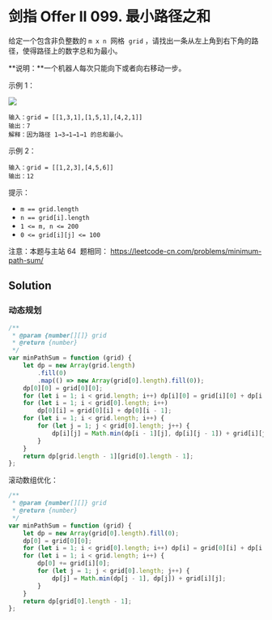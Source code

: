 # 剑指 Offer II 099. 最小路径之和

给定一个包含非负整数的 `m x n`  网格  `grid` ，请找出一条从左上角到右下角的路径，使得路径上的数字总和为最小。

**说明：**一个机器人每次只能向下或者向右移动一步。

示例 1：

![](https://assets.leetcode.com/uploads/2020/11/05/minpath.jpg)

```
输入：grid = [[1,3,1],[1,5,1],[4,2,1]]
输出：7
解释：因为路径 1→3→1→1→1 的总和最小。
```

示例 2：

```
输入：grid = [[1,2,3],[4,5,6]]
输出：12
```

提示：

-   `m == grid.length`
-   `n == grid[i].length`
-   `1 <= m, n <= 200`
-   `0 <= grid[i][j] <= 100`

注意：本题与主站 64  题相同： https://leetcode-cn.com/problems/minimum-path-sum/

## Solution

### 动态规划

```js
/**
 * @param {number[][]} grid
 * @return {number}
 */
var minPathSum = function (grid) {
    let dp = new Array(grid.length)
        .fill(0)
        .map(() => new Array(grid[0].length).fill(0));
    dp[0][0] = grid[0][0];
    for (let i = 1; i < grid.length; i++) dp[i][0] = grid[i][0] + dp[i - 1][0];
    for (let i = 1; i < grid[0].length; i++)
        dp[0][i] = grid[0][i] + dp[0][i - 1];
    for (let i = 1; i < grid.length; i++) {
        for (let j = 1; j < grid[0].length; j++) {
            dp[i][j] = Math.min(dp[i - 1][j], dp[i][j - 1]) + grid[i][j];
        }
    }
    return dp[grid.length - 1][grid[0].length - 1];
};
```

滚动数组优化：

```js
/**
 * @param {number[][]} grid
 * @return {number}
 */
var minPathSum = function (grid) {
    let dp = new Array(grid[0].length).fill(0);
    dp[0] = grid[0][0];
    for (let i = 1; i < grid[0].length; i++) dp[i] = grid[0][i] + dp[i - 1];
    for (let i = 1; i < grid.length; i++) {
        dp[0] += grid[i][0];
        for (let j = 1; j < grid[0].length; j++) {
            dp[j] = Math.min(dp[j - 1], dp[j]) + grid[i][j];
        }
    }
    return dp[grid[0].length - 1];
};
```

